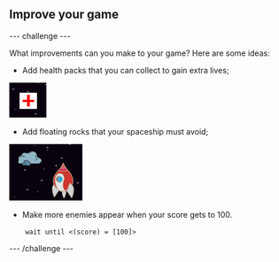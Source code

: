 

## Improve your game

--- challenge ---

What improvements can you make to your game? Here are some ideas:

+ Add health packs that you can collect to gain extra lives;

![screenshot](images/invaders-aid.png)

+ Add floating rocks that your spaceship must avoid;
	
![screenshot](images/invaders-rocks.png)

+ Make more enemies appear when your score gets to 100.

```blocks
	wait until <(score) = [100]>
```


--- /challenge ---

